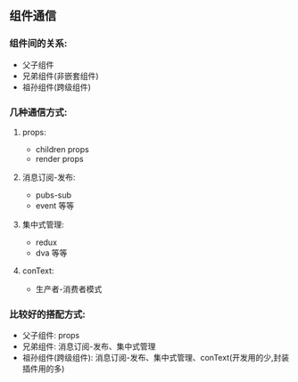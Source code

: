 <!-- @format -->

## 组件通信

### 组件间的关系:

- 父子组件
- 兄弟组件(非嵌套组件)
- 祖孙组件(跨级组件)

### 几种通信方式:

1. props:

   - children props
   - render props

2. 消息订阅-发布:

   - pubs-sub
   - event 等等

3. 集中式管理:

   - redux
   - dva 等等

4. conText:
   - 生产者-消费者模式

### 比较好的搭配方式:

- 父子组件: props
- 兄弟组件: 消息订阅-发布、集中式管理
- 祖孙组件(跨级组件): 消息订阅-发布、集中式管理、conText(开发用的少,封装插件用的多)
